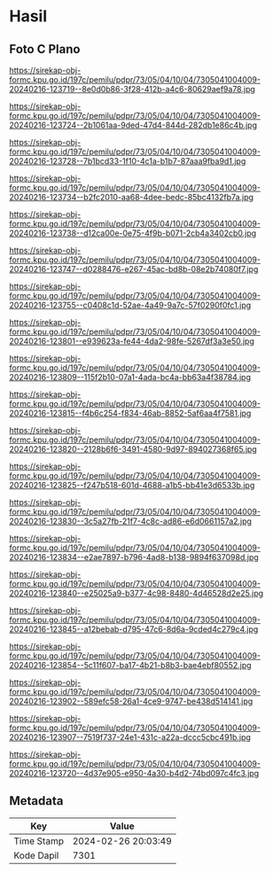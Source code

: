 # Hasil

## Foto C Plano

https://sirekap-obj-formc.kpu.go.id/197c/pemilu/pdpr/73/05/04/10/04/7305041004009-20240216-123719--8e0d0b86-3f28-412b-a4c6-80629aef9a78.jpg

https://sirekap-obj-formc.kpu.go.id/197c/pemilu/pdpr/73/05/04/10/04/7305041004009-20240216-123724--2b1061aa-9ded-47d4-844d-282db1e86c4b.jpg

https://sirekap-obj-formc.kpu.go.id/197c/pemilu/pdpr/73/05/04/10/04/7305041004009-20240216-123728--7b1bcd33-1f10-4c1a-b1b7-87aaa9fba9d1.jpg

https://sirekap-obj-formc.kpu.go.id/197c/pemilu/pdpr/73/05/04/10/04/7305041004009-20240216-123734--b2fc2010-aa68-4dee-bedc-85bc4132fb7a.jpg

https://sirekap-obj-formc.kpu.go.id/197c/pemilu/pdpr/73/05/04/10/04/7305041004009-20240216-123738--d12ca00e-0e75-4f9b-b071-2cb4a3402cb0.jpg

https://sirekap-obj-formc.kpu.go.id/197c/pemilu/pdpr/73/05/04/10/04/7305041004009-20240216-123747--d0288476-e267-45ac-bd8b-08e2b74080f7.jpg

https://sirekap-obj-formc.kpu.go.id/197c/pemilu/pdpr/73/05/04/10/04/7305041004009-20240216-123755--c0408c1d-52ae-4a49-9a7c-57f0290f0fc1.jpg

https://sirekap-obj-formc.kpu.go.id/197c/pemilu/pdpr/73/05/04/10/04/7305041004009-20240216-123801--e939623a-fe44-4da2-98fe-5267df3a3e50.jpg

https://sirekap-obj-formc.kpu.go.id/197c/pemilu/pdpr/73/05/04/10/04/7305041004009-20240216-123809--115f2b10-07a1-4ada-bc4a-bb63a4f38784.jpg

https://sirekap-obj-formc.kpu.go.id/197c/pemilu/pdpr/73/05/04/10/04/7305041004009-20240216-123815--f4b6c254-f834-46ab-8852-5af6aa4f7581.jpg

https://sirekap-obj-formc.kpu.go.id/197c/pemilu/pdpr/73/05/04/10/04/7305041004009-20240216-123820--2128b6f6-3491-4580-9d97-894027368f65.jpg

https://sirekap-obj-formc.kpu.go.id/197c/pemilu/pdpr/73/05/04/10/04/7305041004009-20240216-123825--f247b518-601d-4688-a1b5-bb41e3d6533b.jpg

https://sirekap-obj-formc.kpu.go.id/197c/pemilu/pdpr/73/05/04/10/04/7305041004009-20240216-123830--3c5a27fb-21f7-4c8c-ad86-e6d0661157a2.jpg

https://sirekap-obj-formc.kpu.go.id/197c/pemilu/pdpr/73/05/04/10/04/7305041004009-20240216-123834--e2ae7897-b796-4ad8-b138-9894f637098d.jpg

https://sirekap-obj-formc.kpu.go.id/197c/pemilu/pdpr/73/05/04/10/04/7305041004009-20240216-123840--e25025a9-b377-4c98-8480-4d46528d2e25.jpg

https://sirekap-obj-formc.kpu.go.id/197c/pemilu/pdpr/73/05/04/10/04/7305041004009-20240216-123845--a12bebab-d795-47c6-8d6a-9cded4c279c4.jpg

https://sirekap-obj-formc.kpu.go.id/197c/pemilu/pdpr/73/05/04/10/04/7305041004009-20240216-123854--5c11f607-ba17-4b21-b8b3-bae4ebf80552.jpg

https://sirekap-obj-formc.kpu.go.id/197c/pemilu/pdpr/73/05/04/10/04/7305041004009-20240216-123902--589efc58-26a1-4ce9-9747-be438d514141.jpg

https://sirekap-obj-formc.kpu.go.id/197c/pemilu/pdpr/73/05/04/10/04/7305041004009-20240216-123907--7519f737-24e1-431c-a22a-dccc5cbc491b.jpg

https://sirekap-obj-formc.kpu.go.id/197c/pemilu/pdpr/73/05/04/10/04/7305041004009-20240216-123720--4d37e905-e950-4a30-b4d2-74bd097c4fc3.jpg


## Metadata

| Key        | Value               |
| ---------- | ------------------- |
| Time Stamp | 2024-02-26 20:03:49 |
| Kode Dapil | 7301                |



